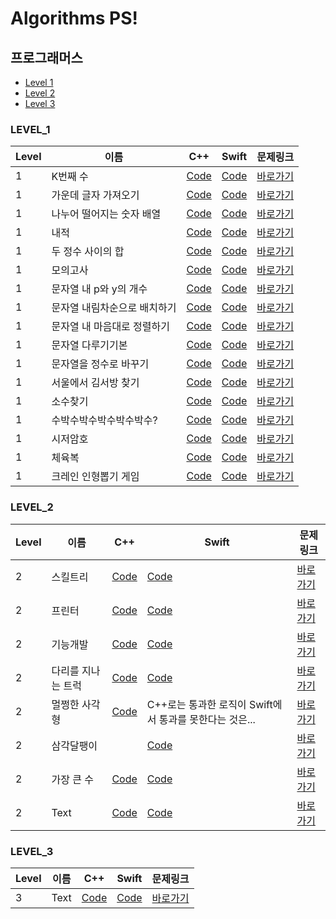 # Algorithms PS!

## 프로그래머스

* [Level 1](https://github.com/Sueaty/Algorithms_PS#LEVEL_1)
* [Level 2](https://github.com/Sueaty/Algorithms_PS#LEVEL_2)
* [Level 3](https://github.com/Sueaty/Algorithms_PS#LEVEL_3)

### LEVEL_1

| Level | 이름        | C++      | Swift | 문제링크 |
| ----  | --------   | -------- | -------- |-------- |
| 1 | K번째 수 | [Code](https://github.com/Sueaty/Algorithms_PS/blob/master/Programmers/K번째수.cpp)     | [Code](https://github.com/Sueaty/Algorithms_PS/blob/master/Programmers/K번째수.swift)     | [바로가기](https://programmers.co.kr/learn/courses/30/lessons/42748) |
| 1 | 가운데 글자 가져오기 | [Code](https://github.com/Sueaty/Algorithms_PS/blob/master/Programmers/가운데글자가져오기.cpp)     | [Code](https://github.com/Sueaty/Algorithms_PS/blob/master/Programmers/가운데글자가져오기.swift)     | [바로가기](https://programmers.co.kr/learn/courses/30/lessons/12903) |
| 1 | 나누어 떨어지는 숫자 배열 | [Code](https://github.com/Sueaty/Algorithms_PS/blob/master/Programmers/나누어떨어지는숫자배열.cpp)     | [Code]()     | [바로가기](https://programmers.co.kr/learn/courses/30/lessons/12910) |
| 1 | 내적 | [Code]()     | [Code](https://github.com/Sueaty/Algorithms_PS/blob/master/Programmers/내적.swift) | [바로가기](https://programmers.co.kr/learn/courses/30/lessons/70128) |
| 1 | 두 정수 사이의 합 | [Code](https://github.com/Sueaty/Algorithms_PS/blob/master/Programmers/두정수사이의합.cpp) | [Code](https://github.com/Sueaty/Algorithms_PS/blob/master/Programmers/두정수사이의합.swift)     | [바로가기](https://programmers.co.kr/learn/courses/30/lessons/12912) |
| 1 | 모의고사 | [Code](https://github.com/Sueaty/Algorithms_PS/blob/master/Programmers/모의고사.cpp)     | [Code]()     | [바로가기](https://programmers.co.kr/learn/courses/30/lessons/42840) |
| 1 | 문자열 내 p와 y의 개수 | [Code](https://github.com/Sueaty/Algorithms_PS/blob/master/Programmers/문자열내p와y의개수.cpp)     | [Code](https://github.com/Sueaty/Algorithms_PS/blob/master/Programmers/문자열내p와y의개수.swift)     | [바로가기](https://programmers.co.kr/learn/courses/30/lessons/12916) |
| 1 | 문자열 내림차순으로 배치하기 | [Code](https://github.com/Sueaty/Algorithms_PS/blob/master/Programmers/문자열내림차순으로배치하기.cpp)     | [Code]()     | [바로가기](https://programmers.co.kr/learn/courses/30/lessons/12917) |
| 1 | 문자열 내 마음대로 정렬하기 | [Code](https://github.com/Sueaty/Algorithms_PS/blob/master/Programmers/문자열내마음대로정렬하기.cpp)     | [Code](https://github.com/Sueaty/Algorithms_PS/blob/master/Programmers/문자열내마음대로정렬하기.swift)     | [바로가기](https://programmers.co.kr/learn/courses/30/lessons/12915) |
| 1 | 문자열 다루기기본 | [Code](https://github.com/Sueaty/Algorithms_PS/blob/master/Programmers/문자열다루기기본.cpp)     | [Code](https://github.com/Sueaty/Algorithms_PS/blob/master/Programmers/문자열다루기기본.swift)     | [바로가기](https://programmers.co.kr/learn/courses/30/lessons/12918) |
| 1 | 문자열을 정수로 바꾸기 | [Code](https://github.com/Sueaty/Algorithms_PS/blob/master/Programmers/문자열을정수로바꾸기.cpp)     | [Code]()     | [바로가기](https://programmers.co.kr/learn/courses/30/lessons/12925) |
| 1 | 서울에서 김서방 찾기 | [Code](https://github.com/Sueaty/Algorithms_PS/blob/master/Programmers/서울에서김서방찾기.cpp)     | [Code]()     | [바로가기](https://programmers.co.kr/learn/courses/30/lessons/12919) |
| 1 | 소수찾기 | [Code](https://github.com/Sueaty/Algorithms_PS/blob/master/Programmers/소수찾기.cpp)     | [Code]()     | [바로가기](https://programmers.co.kr/learn/courses/30/lessons/12921) |
| 1 | 수박수박수박수박수박수? | [Code](https://github.com/Sueaty/Algorithms_PS/blob/master/Programmers/수박수박수.cpp)     | [Code]()     | [바로가기](https://programmers.co.kr/learn/courses/30/lessons/12922) |
| 1 | 시저암호 | [Code](https://github.com/Sueaty/Algorithms_PS/blob/master/Programmers/시저암호.cpp)     | [Code]()     | [바로가기](https://programmers.co.kr/learn/courses/30/lessons/12926) |
| 1 | 체육복 | [Code](https://github.com/Sueaty/Algorithms_PS/blob/master/Programmers/체육복.cpp)     | [Code](https://programmers.co.kr/learn/courses/30/lessons/42862)     | [바로가기]() |
| 1 | 크레인 인형뽑기 게임 | [Code](https://github.com/Sueaty/Algorithms_PS/blob/master/Programmers/크레인인형뽑기게임.cpp)     | [Code]()     | [바로가기](https://programmers.co.kr/learn/courses/30/lessons/64061) |

### LEVEL_2

| Level | 이름        | C++      | Swift | 문제링크 |
| ----  | --------   | -------- | -------- |-------- |
| 2 | 스킬트리 | [Code](https://github.com/Sueaty/Algorithms_PS/blob/master/Programmers/스킬트리.cpp) | [Code](https://github.com/Sueaty/Algorithms_PS/blob/master/Programmers/스킬트리.swift)     | [바로가기](https://programmers.co.kr/learn/courses/30/lessons/49993) |
| 2 | 프린터 | [Code](https://github.com/Sueaty/Algorithms_PS/blob/master/Programmers/프린터.cpp)     | [Code](https://github.com/Sueaty/Algorithms_PS/blob/master/Programmers/프린터.swift)     | [바로가기](https://programmers.co.kr/learn/courses/30/lessons/42587) |
| 2 | 기능개발 | [Code](https://github.com/Sueaty/Algorithms_PS/blob/master/Programmers/프린터.cpp)     | [Code](https://github.com/Sueaty/Algorithms_PS/blob/master/Programmers/기능개발.swift)     | [바로가기](https://programmers.co.kr/learn/courses/30/lessons/42586) |
| 2 | 다리를 지나는 트럭 | [Code](https://github.com/Sueaty/Algorithms_PS/blob/master/Programmers/다리를지나는트럭.cpp)     | [Code](https://github.com/Sueaty/Algorithms_PS/blob/master/Programmers/다리를지나는트럭.swift)     | [바로가기](https://programmers.co.kr/learn/courses/30/lessons/42583) |
| 2 | 멀쩡한 사각형 | [Code](https://github.com/Sueaty/Algorithms_PS/blob/master/Programmers/멀쩡한사각형.cpp)     | C++로는 통과한 로직이 Swift에서 통과를 못한다는 것은... | [바로가기](https://programmers.co.kr/learn/courses/30/lessons/62048) |
| 2 | 삼각달팽이 |    | [Code](https://github.com/Sueaty/Algorithms_PS/blob/master/Programmers/삼각달팽이.swift) | [바로가기](https://programmers.co.kr/learn/courses/30/lessons/68645) |
| 2 | 가장 큰 수 | [Code](https://github.com/Sueaty/Algorithms_PS/blob/master/Programmers/가장큰수.cpp)     | [Code](https://github.com/Sueaty/Algorithms_PS/blob/master/Programmers/가장큰수.swift)     | [바로가기](https://programmers.co.kr/learn/courses/30/lessons/42746) |
| 2 | Text       | [Code]()     | [Code]()     | [바로가기]() |

### LEVEL_3

| Level | 이름        | C++      | Swift | 문제링크 |
| ----  | --------   | -------- | -------- |-------- |
| 3 | Text       | [Code]()     | [Code]()     | [바로가기]() |
